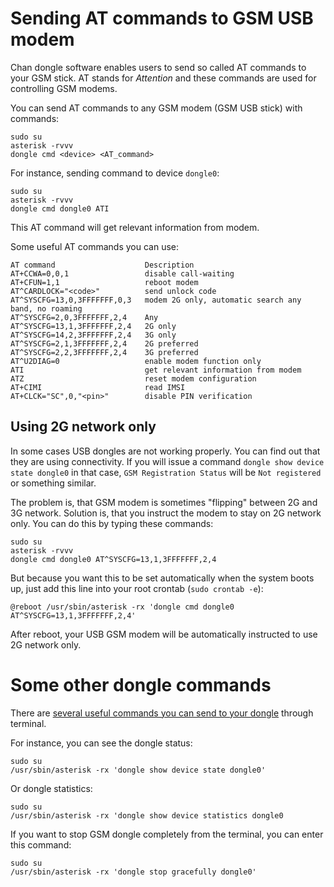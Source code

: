 # Sending AT commands to GSM USB modem
Chan dongle software enables users to send so called AT commands to your GSM stick. AT stands for *Attention* and these commands are used for controlling GSM modems.

You can send AT commands to any GSM modem (GSM USB stick) with commands:
```
sudo su
asterisk -rvvv
dongle cmd <device> <AT_command>
```

For instance, sending command to device `dongle0`:
```
sudo su
asterisk -rvvv
dongle cmd dongle0 ATI
```
This AT command will get relevant information from modem.

Some useful AT commands you can use:
```
AT command                    Description
AT+CCWA=0,0,1                 disable call-waiting
AT+CFUN=1,1                   reboot modem
AT^CARDLOCK="<code>"          send unlock code
AT^SYSCFG=13,0,3FFFFFFF,0,3   modem 2G only, automatic search any band, no roaming
AT^SYSCFG=2,0,3FFFFFFF,2,4    Any
AT^SYSCFG=13,1,3FFFFFFF,2,4   2G only
AT^SYSCFG=14,2,3FFFFFFF,2,4   3G only
AT^SYSCFG=2,1,3FFFFFFF,2,4    2G preferred
AT^SYSCFG=2,2,3FFFFFFF,2,4    3G preferred
AT^U2DIAG=0                   enable modem function only
ATI                           get relevant information from modem
ATZ                           reset modem configuration
AT+CIMI                       read IMSI
AT+CLCK="SC",0,"<pin>"        disable PIN verification
```

## Using 2G network only

In some cases USB dongles are not working properly. You can find out that they are using connectivity. If you will issue a command `dongle show device state dongle0` in that case, `GSM Registration Status` will be `Not registered` or something similar.

The problem is, that GSM modem is sometimes "flipping" between 2G and 3G network. Solution is, that you instruct the modem to stay on 2G network only. You can do this by typing these commands:
```
sudo su
asterisk -rvvv
dongle cmd dongle0 AT^SYSCFG=13,1,3FFFFFFF,2,4
```
But because you want this to be set automatically when the system boots up, just add this line into your root crontab (`sudo crontab -e`):
```
@reboot /usr/sbin/asterisk -rx 'dongle cmd dongle0 AT^SYSCFG=13,1,3FFFFFFF,2,4'
```

After reboot, your USB GSM modem will be automatically instructed to use 2G network only.

# Some other dongle commands

There are [several useful commands you can send to your dongle](http://asterisk-service.com/en_US/page/chan-dongle-use) through terminal.

For instance, you can see the dongle status:
```
sudo su
/usr/sbin/asterisk -rx 'dongle show device state dongle0'
```
Or dongle statistics:
```
sudo su
/usr/sbin/asterisk -rx 'dongle show device statistics dongle0
```

If you want to stop GSM dongle completely from the terminal, you can enter this command:
```
sudo su
/usr/sbin/asterisk -rx 'dongle stop gracefully dongle0'
```
